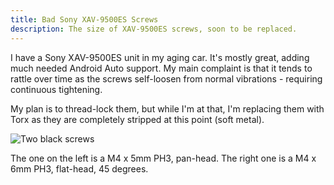 ```yaml
---
title: Bad Sony XAV-9500ES Screws
description: The size of XAV-9500ES screws, soon to be replaced.
---
```


I have a Sony XAV-9500ES unit in my aging car. It's mostly great, adding much needed Android Auto support. My main complaint is that it tends to rattle over time as the screws self-loosen from normal vibrations - requiring continuous tightening.

My plan is to thread-lock them, but while I'm at that, I'm replacing them with Torx as they are completely stripped at this point (soft metal).

![Two black screws](/notes/2024/images/bad-screws.webp "These were so hard to photograph.")

The one on the left is a M4 x 5mm PH3, pan-head. The right one is a M4 x 6mm PH3, flat-head, 45 degrees.
